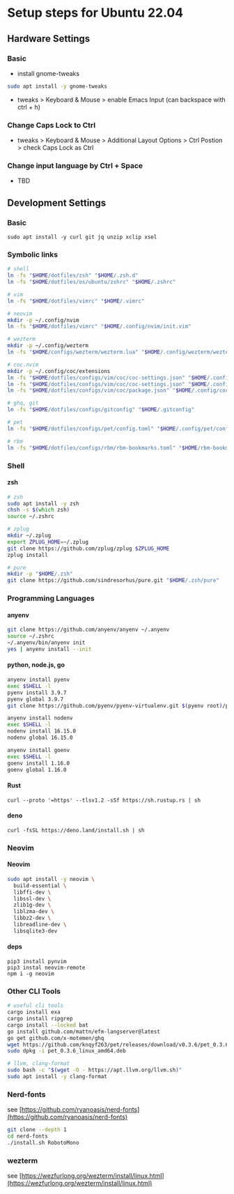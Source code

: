 # Setup steps for Ubuntu 22.04

## Hardware Settings

### Basic

- install gnome-tweaks

```zsh
sudo apt install -y gnome-tweaks
```

- tweaks > Keyboard & Mouse > enable Emacs Input (can backspace with ctrl + h)

### Change Caps Lock to Ctrl

- tweaks > Keyboard & Mouse > Additional Layout Options > Ctrl Postion > check Caps Lock as Ctrl

### Change input language by Ctrl + Space

- TBD

## Development Settings

### Basic

```
sudo apt install -y curl git jq unzip xclip xsel
```

### Symbolic links

```zsh
# shell
ln -fs "$HOME/dotfiles/zsh" "$HOME/.zsh.d"
ln -fs "$HOME/dotfiles/os/ubuntu/zshrc" "$HOME/.zshrc"

# vim
ln -fs "$HOME/dotfiles/vimrc" "$HOME/.vimrc"

# neovim
mkdir -p ~/.config/nvim
ln -fs "$HOME/dotfiles/vimrc" "$HOME/.config/nvim/init.vim"

# wezterm
mkdir -p ~/.config/wezterm
ln -fs "$HOME/configs/wezterm/wezterm.lua" "$HOME/.config/wezterm/wezterm.lua"

# coc.nvim
mkdir -p ~/.config/coc/extensions
ln -fs "$HOME/dotfiles/configs/vim/coc/coc-settings.json" "$HOME/.config/nvim/coc-settings.json"
ln -fs "$HOME/dotfiles/configs/vim/coc/coc-settings.json" "$HOME/.config/coc/coc-settings.json"
ln -fs "$HOME/dotfiles/configs/vim/coc/package.json" "$HOME/.config/coc/extensions/package.json"

# ghq, git
ln -fs "$HOME/dotfiles/configs/gitconfig" "$HOME/.gitconfig"

# pet
ln -fs "$HOME/dotfiles/configs/pet/config.toml" "$HOME/.config/pet/config.toml"

# rbm
ln -fs "$HOME/dotfiles/configs/rbm/rbm-bookmarks.toml" "$HOME/rbm-bookmarks.toml"
```

### Shell

#### zsh

```zsh
# zsh
sudo apt install -y zsh
chsh -s $(which zsh)
source ~/.zshrc

# zplug
mkdir ~/.zplug
export ZPLUG_HOME=~/.zplug
git clone https://github.com/zplug/zplug $ZPLUG_HOME
zplug install

# pure
mkdir -p "$HOME/.zsh"
git clone https://github.com/sindresorhus/pure.git "$HOME/.zsh/pure"
```

### Programming Languages

#### anyenv

```zsh
git clone https://github.com/anyenv/anyenv ~/.anyenv
source ~/.zshrc
~/.anyenv/bin/anyenv init
yes | anyenv install --init
```

#### python, node.js, go

```zsh
anyenv install pyenv
exec $SHELL -l
pyenv install 3.9.7
pyenv global 3.9.7
git clone https://github.com/pyenv/pyenv-virtualenv.git $(pyenv root)/plugins/pyenv-virtualenv

anyenv install nodenv
exec $SHELL -l
nodenv install 16.15.0
nodenv global 16.15.0

anyenv install goenv
exec $SHELL -l
goenv install 1.16.0
goenv global 1.16.0
```

#### Rust

```
curl --proto '=https' --tlsv1.2 -sSf https://sh.rustup.rs | sh
```

#### deno

```
curl -fsSL https://deno.land/install.sh | sh
```

### Neovim

#### Neovim

```zsh
sudo apt install -y neovim \
  build-essential \
  libffi-dev \
  libssl-dev \
  zlib1g-dev \
  liblzma-dev \
  libbz2-dev \
  libreadline-dev \
  libsqlite3-dev
```

#### deps

```
pip3 install pynvim
pip3 instal neovim-remote
npm i -g neovim
```


### Other CLI Tools

```zsh
# useful cli tools
cargo install exa
cargo install ripgrep
cargo install --locked bat
go install github.com/mattn/efm-langserver@latest
go get github.com/x-motemen/ghq
wget https://github.com/knqyf263/pet/releases/download/v0.3.6/pet_0.3.6_linux_amd64.deb
sudo dpkg -i pet_0.3.6_linux_amd64.deb

# llvm, clang-format
sudo bash -c "$(wget -O - https://apt.llvm.org/llvm.sh)"
sudo apt install -y clang-format

```

### Nerd-fonts

see [https://github.com/ryanoasis/nerd-fonts](https://github.com/ryanoasis/nerd-fonts)

```zsh
git clone --depth 1
cd nerd-fonts
./install.sh RobotoMono
```

### wezterm

see [https://wezfurlong.org/wezterm/install/linux.html](https://wezfurlong.org/wezterm/install/linux.html)
